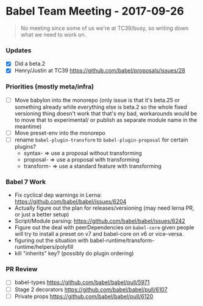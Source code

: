 # Babel Team Meeting - 2017-09-26

> No meeting since some of us we're at TC39/busy, so writing down what we need to work on.

### Updates

- [x] Did a beta.2
- [x] Henry/Justin at TC39 https://github.com/babel/proposals/issues/28

### Priorities (mostly meta/infra)

- [ ] Move babylon into the monorepo (only issue is that it's beta.25 or something already while everything else is beta.2 so the whole fixed versioning thing doesn't work that that's my bad, workarounds would be to move that to experimental/ or publish as separate module name in the meantime)
- [ ] Move preset-env into the monorepo
- [ ] rename `babel-plugin-transform` to `babel-plugin-proposal` for certain plugins?
  * syntax- => use a proposal without transforming
  * proposal- => use a proposal with transforming
  * transform- => use a standard feature with transforming

### Babel 7 Work

- Fix cyclical dep warnings in Lerna: https://github.com/babel/babel/issues/6204
- Actually figure out the plan for releases/versioning (may need lerna PR, or just a better setup)
- Script/Module parsing: https://github.com/babel/babel/issues/6242
- Figure out the deal with peerDependencies on `babel-core` given people will try to install a preset on v7 and babel-core on v6 or vice-versa.
- figuring out the situation with babel-runtime/transform-runtime/helpers/polyfill
- kill "inherits" key? (possibly do plugin ordering)

### PR Review
- [ ] babel-types https://github.com/babel/babel/pull/5971
- [ ] Stage 2 decorators https://github.com/babel/babel/pull/6107
- [ ] Private props https://github.com/babel/babel/pull/6120
